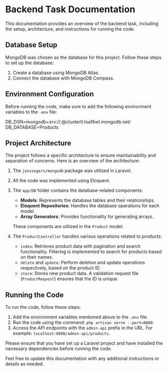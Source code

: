 # Backend Task Documentation

This documentation provides an overview of the backend task, including the setup, architecture, and instructions for running the code.

## Database Setup

MongoDB was chosen as the database for this project. Follow these steps to set up the database:

1. Create a database using MongoDB Atlas.
2. Connect the database with MongoDB Compass.

## Environment Configuration

Before running the code, make sure to add the following environment variables to the `.env` file:

DB_DSN=mongodb+srv://<username>:<password>@cluster0.tsaf6wl.mongodb.net/<database>
DB_DATABASE=Products



## Project Architecture

The project follows a specific architecture to ensure maintainability and separation of concerns. Here is an overview of the architecture:

1. The `jenssegers/mongodb` package was utilized in Laravel.
2. All the code was implemented using Eloquent.
3. The `app/DB` folder contains the database-related components:

    - **Models**: Represents the database tables and their relationships.
    - **Eloquent Repositories**: Handles the database operations for each model.
    - **Array Generators**: Provides functionality for generating arrays.

   These components are utilized in the `Product` model.

4. The `ProductController` handles various operations related to products:

    - `index`: Retrieves product data with pagination and search functionality. Filtering is implemented to search for products based on their names.
    - `delete` and `update`: Perform deletion and update operations respectively, based on the product ID.
    - `store`: Stores new product data. A validation request file (`ProductRequest`) ensures that the ID is unique.

## Running the Code

To run the code, follow these steps:

1. Add the environment variables mentioned above to the `.env` file.
2. Run the code using the command: `php artisan serve --port=8080`.
3. Access the API endpoints with the `admin-api` prefix in the URL. For example: `localhost:8080/admin-api/products`.

Please ensure that you have set up a Laravel project and have installed the necessary dependencies before running the code.

Feel free to update this documentation with any additional instructions or details as needed.


